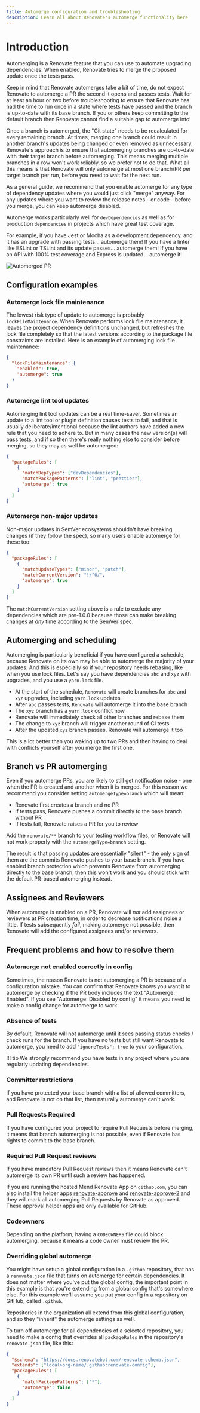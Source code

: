 ```yaml
---
title: Automerge configuration and troubleshooting
description: Learn all about Renovate's automerge functionality here
---
```


# Introduction

Automerging is a Renovate feature that you can use to automate upgrading dependencies.
When enabled, Renovate tries to merge the proposed update once the tests pass.

Keep in mind that Renovate automerges take a bit of time, do not expect Renovate to automerge a PR the second it opens and passes tests.
Wait for at least an hour or two before troubleshooting to ensure that Renovate has had the time to run once in a state where tests have passed and the branch is up-to-date with its base branch.
If you or others keep committing to the default branch then Renovate cannot find a suitable gap to automerge into!

Once a branch is automerged, the "Git state" needs to be recalculated for every remaining branch.
At times, merging one branch could result in another branch's updates being changed or even removed as unnecessary.
Renovate's approach is to ensure that automerging branches are up-to-date with their target branch before automerging.
This means merging multiple branches in a row won't work reliably, so we prefer not to do that.
What all this means is that Renovate will only automerge at most one branch/PR per target branch per run, before you need to wait for the next run.

As a general guide, we recommend that you enable automerge for any type of dependency updates where you would just click "merge" anyway.
For any updates where you want to review the release notes - or code - before you merge, you can keep automerge disabled.

Automerge works particularly well for `devDependencies` as well as for production `dependencies` in projects which have great test coverage.

For example, if you have Jest or Mocha as a development dependency, and it has an upgrade with passing tests... automerge them!
If you have a linter like ESLint or TSLint and its update passes... automerge them!
If you have an API with 100% test coverage and Express is updated... automerge it!

![Automerged PR](/assets/images/automerged-pr.png)

## Configuration examples

### Automerge lock file maintenance

The lowest risk type of update to automerge is probably `lockFileMaintenance`.
When Renovate performs lock file maintenance, it leaves the project dependency definitions unchanged, but refreshes the lock file completely so that the latest versions according to the package file constraints are installed.
Here is an example of automerging lock file maintenance:

```json
{
  "lockFileMaintenance": {
    "enabled": true,
    "automerge": true
  }
}
```

### Automerge lint tool updates

Automerging lint tool updates can be a real time-saver.
Sometimes an update to a lint tool or plugin definition causes tests to fail, and that is usually deliberate/intentional because the lint authors have added a new rule that you need to adhere to.
But in many cases the new version(s) will pass tests, and if so then there's really nothing else to consider before merging, so they may as well be automerged:

```json
{
  "packageRules": [
    {
      "matchDepTypes": ["devDependencies"],
      "matchPackagePatterns": ["lint", "prettier"],
      "automerge": true
    }
  ]
}
```

### Automerge non-major updates

Non-major updates in SemVer ecosystems shouldn't have breaking changes (if they follow the spec), so many users enable automerge for these too:

```json
{
  "packageRules": [
    {
      "matchUpdateTypes": ["minor", "patch"],
      "matchCurrentVersion": "!/^0/",
      "automerge": true
    }
  ]
}
```

The `matchCurrentVersion` setting above is a rule to exclude any dependencies which are pre-1.0.0 because those can make breaking changes at _any_ time according to the SemVer spec.

## Automerging and scheduling

Automerging is particularly beneficial if you have configured a schedule, because Renovate on its own may be able to automerge the majority of your updates.
And this is especially so if your repository needs rebasing, like when you use lock files.
Let's say you have dependencies `abc` and `xyz` with upgrades, and you use a `yarn.lock` file.

- At the start of the schedule, `Renovate` will create branches for `abc` and `xyz` upgrades, including `yarn.lock` updates
- After `abc` passes tests, `Renovate` will automerge it into the base branch
- The `xyz` branch has a `yarn.lock` conflict now
- Renovate will immediately check all other branches and rebase them
- The change to `xyz` branch will trigger another round of CI tests
- After the updated `xyz` branch passes, Renovate will automerge it too

This is a lot better than you waking up to two PRs and then having to deal with conflicts yourself after you merge the first one.

## Branch vs PR automerging

Even if you automerge PRs, you are likely to still get notification noise - one when the PR is created and another when it is merged.
For this reason we recommend you consider setting `automergeType=branch` which will mean:

- Renovate first creates a branch and no PR
- If tests pass, Renovate pushes a commit directly to the base branch without PR
- If tests fail, Renovate raises a PR for you to review

Add the `renovate/**` branch to your testing workflow files, or Renovate will not work properly with the `automergeType=branch` setting.

The result is that passing updates are essentially "silent" - the only sign of them are the commits Renovate pushes to your base branch.
If you have enabled branch protection which prevents Renovate from automerging directly to the base branch, then this won't work and you should stick with the default PR-based automerging instead.

## Assignees and Reviewers

When automerge is enabled on a PR, Renovate will _not_ add assignees or reviewers at PR creation time, in order to decrease notifications noise a little.
If tests subsequently _fail_, making automerge not possible, then Renovate will add the configured assignees and/or reviewers.

## Frequent problems and how to resolve them

### Automerge not enabled correctly in config

Sometimes, the reason Renovate is not automerging a PR is because of a configuration mistake.
You can confirm that Renovate knows you want it to automerge by checking if the PR body includes the text "Automerge: Enabled".
If you see "Automerge: Disabled by config" it means you need to make a config change for automerge to work.

### Absence of tests

By default, Renovate will not automerge until it sees passing status checks / check runs for the branch.
If you have no tests but still want Renovate to automerge, you need to add `"ignoreTests": true` to your configuration.

<!-- prettier-ignore -->
!!! tip
    We strongly recommend you have tests in any project where you are regularly updating dependencies.

### Committer restrictions

If you have protected your base branch with a list of allowed committers, and Renovate is not on that list, then naturally automerge can't work.

### Pull Requests Required

If you have configured your project to require Pull Requests before merging, it means that branch automerging is not possible, even if Renovate has rights to commit to the base branch.

### Required Pull Request reviews

If you have mandatory Pull Request reviews then it means Renovate can't automerge its own PR until such a review has happened.

If you are running the hosted Mend Renovate App on `github.com`, you can also install the helper apps [renovate-approve](https://github.com/apps/renovate-approve) and [renovate-approve-2](https://github.com/apps/renovate-approve-2) and they will mark all automerging Pull Requests by Renovate as approved.
These approval helper apps are only available for GitHub.

### Codeowners

Depending on the platform, having a `CODEOWNERS` file could block automerging, because it means a code owner must review the PR.

### Overriding global automerge

You might have setup a global configuration in a `.github` repository, that has a `renovate.json` file that turns on automerge for certain dependencies.
It does not matter where you've put the global config, the important point in this example is that you're extending from a global config that's somewhere else.
For this example we'll assume you put your config in a repository on GitHub, called `.github`.

Repositories in the organization all extend from this global configuration, and so they "inherit" the automerge settings as well.

To turn off automerge for all dependencies of a selected repository, you need to make a config that overrides all `packageRules` in the repository's `renovate.json` file, like this:

```json
{
  "$schema": "https://docs.renovatebot.com/renovate-schema.json",
  "extends": ["local>org-name/.github:renovate-config"],
  "packageRules": [
    {
      "matchPackagePatterns": ["*"],
      "automerge": false
    }
  ]
}
```
